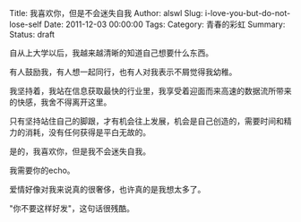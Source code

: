 Title: 我喜欢你，但是不会迷失自我
Author: alswl
Slug: i-love-you-but-do-not-lose-self
Date: 2011-12-03 00:00:00
Tags: 
Category: 青春的彩虹
Summary: 
Status: draft

自从上大学以后，我越来越清晰的知道自己想要什么东西。

有人鼓励我，有人想一起同行，也有人对我表示不屑觉得我幼稚。

我坚持着，我站在信息获取最快的行业里，我享受着迎面而来高速的数据流所带来的快感，我舍不得离开这里。

只有坚持站住自己的脚跟，才有机会往上发展，机会是自己创造的，需要时间和精力的消耗，没有任何获得是平白无故的。

是的，我喜欢你，但是我不会迷失自我。

我需要你的echo。

爱情好像对我来说真的很奢侈，也许真的是我想太多了。

"你不要这样好发"，这句话很残酷。

